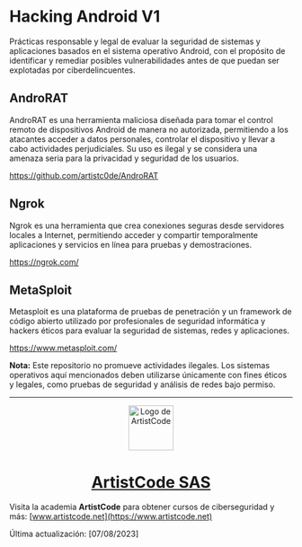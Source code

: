 # Hacking Android V1

 Prácticas responsable y legal de evaluar la seguridad de sistemas y aplicaciones basados en el sistema operativo Android, con el propósito de identificar y remediar posibles vulnerabilidades antes de que puedan ser explotadas por ciberdelincuentes.

 ## AndroRAT

AndroRAT es una herramienta maliciosa diseñada para tomar el control remoto de dispositivos Android de manera no autorizada, permitiendo a los atacantes acceder a datos personales, controlar el dispositivo y llevar a cabo actividades perjudiciales. Su uso es ilegal y se considera una amenaza seria para la privacidad y seguridad de los usuarios.

https://github.com/artistc0de/AndroRAT

## Ngrok

Ngrok es una herramienta que crea conexiones seguras desde servidores locales a Internet, permitiendo acceder y compartir temporalmente aplicaciones y servicios en línea para pruebas y demostraciones.

https://ngrok.com/

## MetaSploit

Metasploit es una plataforma de pruebas de penetración y un framework de código abierto utilizado por profesionales de seguridad informática y hackers éticos para evaluar la seguridad de sistemas, redes y aplicaciones.

https://www.metasploit.com/

**Nota:** Este repositorio no promueve actividades ilegales. Los sistemas operativos aquí mencionados deben utilizarse únicamente con fines éticos y legales, como pruebas de seguridad y análisis de redes bajo permiso.

---
<div align="center">
  <a href="https://www.artistcode.net/tienda">
    <img src="https://static.wixstatic.com/media/a657f9_572e46a09f9d4549919a5dfd3c4051b2~mv2.png/v1/fill/w_65,h_65,al_c,q_85,usm_0.66_1.00_0.01,enc_auto/Artistcode%20Logo%202023_Mesa%20de%20trabajo%201%20copia%205.png" alt="Logo de ArtistCode" width="80"/>
  </a>
  <h1 align="center">
  <a href="https://www.artistcode.net/tienda">
    ArtistCode SAS
  </a>
</h1>
</div>

Visita la academia **ArtistCode** para obtener cursos de ciberseguridad y más: [www.artistcode.net](https://www.artistcode.net)

Última actualización: [07/08/2023]

